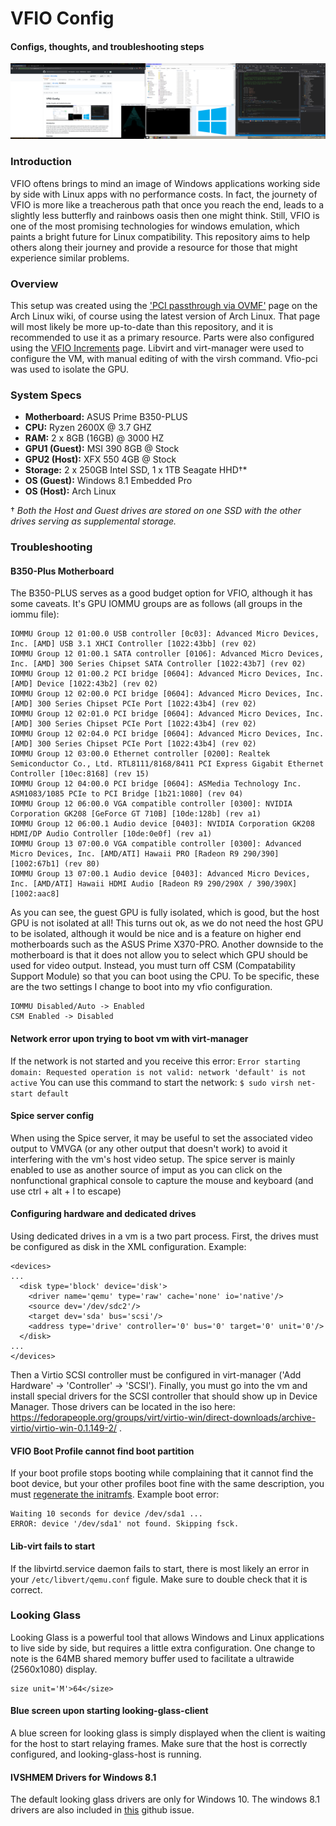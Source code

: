 # VFIO Config
#### Configs, thoughts, and troubleshooting steps

![Image of VFIO Setup](vfio.png)

### Introduction
VFIO oftens brings to mind an image of Windows applications working side by side with Linux apps with no performance costs. In fact, the journety of VFIO is more like a treacherous path that once you reach the end, leads to a slightly less butterfly and rainbows oasis then one might think. Still, VFIO is one of the most promising technologies for windows emulation, which paints a bright future for Linux compatibility. This repository aims to help others along their journey and provide a resource for those that might experience similar problems. 

### Overview
This setup was created using the ['PCI passthrough via OVMF'](https://wiki.archlinux.org/index.php/PCI_passthrough_via_OVMF) page on the Arch Linux wiki, of course using the latest version of Arch Linux. That page will most likely be more up-to-date than this repository, and it is recommended to use it as a primary resource. Parts were also configured using the [VFIO Increments](https://passthroughpo.st/vfio-increments/) page. Libvirt and virt-manager were used to configure the VM, with manual editing of with the virsh command. Vfio-pci was used to isolate the GPU. 

### System Specs
* **Motherboard:** ASUS Prime B350-PLUS
* **CPU:** Ryzen 2600X @ 3.7 GHZ
* **RAM:** 2 x 8GB (16GB) @ 3000 HZ
* **GPU1 (Guest):** MSI 390 8GB @ Stock
* **GPU2 (Host):** XFX 550 4GB @ Stock
* **Storage:** 2 x 250GB Intel SSD, 1 x 1TB Seagate HHD†*
* **OS (Guest):** Windows 8.1 Embedded Pro
* **OS (Host):** Arch Linux

† *Both the Host and Guest drives are stored on one SSD with the other drives serving as supplemental storage.*

### Troubleshooting
#### B350-Plus Motherboard
The B350-PLUS serves as a good budget option for VFIO, although it has some caveats. It's GPU IOMMU groups are as follows (all groups in the iommu file): 
```
IOMMU Group 12 01:00.0 USB controller [0c03]: Advanced Micro Devices, Inc. [AMD] USB 3.1 XHCI Controller [1022:43bb] (rev 02)
IOMMU Group 12 01:00.1 SATA controller [0106]: Advanced Micro Devices, Inc. [AMD] 300 Series Chipset SATA Controller [1022:43b7] (rev 02)
IOMMU Group 12 01:00.2 PCI bridge [0604]: Advanced Micro Devices, Inc. [AMD] Device [1022:43b2] (rev 02)
IOMMU Group 12 02:00.0 PCI bridge [0604]: Advanced Micro Devices, Inc. [AMD] 300 Series Chipset PCIe Port [1022:43b4] (rev 02)
IOMMU Group 12 02:01.0 PCI bridge [0604]: Advanced Micro Devices, Inc. [AMD] 300 Series Chipset PCIe Port [1022:43b4] (rev 02)
IOMMU Group 12 02:04.0 PCI bridge [0604]: Advanced Micro Devices, Inc. [AMD] 300 Series Chipset PCIe Port [1022:43b4] (rev 02)
IOMMU Group 12 03:00.0 Ethernet controller [0200]: Realtek Semiconductor Co., Ltd. RTL8111/8168/8411 PCI Express Gigabit Ethernet Controller [10ec:8168] (rev 15)
IOMMU Group 12 04:00.0 PCI bridge [0604]: ASMedia Technology Inc. ASM1083/1085 PCIe to PCI Bridge [1b21:1080] (rev 04)
IOMMU Group 12 06:00.0 VGA compatible controller [0300]: NVIDIA Corporation GK208 [GeForce GT 710B] [10de:128b] (rev a1)
IOMMU Group 12 06:00.1 Audio device [0403]: NVIDIA Corporation GK208 HDMI/DP Audio Controller [10de:0e0f] (rev a1)
IOMMU Group 13 07:00.0 VGA compatible controller [0300]: Advanced Micro Devices, Inc. [AMD/ATI] Hawaii PRO [Radeon R9 290/390] [1002:67b1] (rev 80)
IOMMU Group 13 07:00.1 Audio device [0403]: Advanced Micro Devices, Inc. [AMD/ATI] Hawaii HDMI Audio [Radeon R9 290/290X / 390/390X] [1002:aac8]
```
As you can see, the guest GPU is fully isolated, which is good, but the host GPU is not isolated at all! This turns out ok, as we do not need the host GPU to be isolated, although it would be nice and is a feature on higher end motherboards such as the ASUS Prime X370-PRO. Another downside to the motherboard is that it does not allow you to select which GPU should be used for video output. Instead, you must turn off CSM (Compatability Support Module) so that you can boot using the CPU. To be specific, these are the two settings I change to boot into my vfio configuration.
```
IOMMU Disabled/Auto -> Enabled
CSM Enabled -> Disabled
```
#### Network error upon trying to boot vm with virt-manager
If the network is not started and you receive this error: ```Error starting domain: Requested operation is not valid: network 'default' is not active``` You can use this command to start the network: 
``` $ sudo virsh net-start default ```
#### Spice server config
When using the Spice server, it may be useful to set the associated video output to VMVGA (or any other output that doesn't work) to avoid it interfering with the vm's host video setup. The spice server is mainly enabled to use as another source of imput as you can click on the nonfunctional graphical console to capture the mouse and keyboard (and use ctrl + alt + l to escape)
#### Configuring hardware and dedicated drives
Using dedicated drives in a vm is a two part process. First, the drives must be configured as disk in the XML configuration. Example:
```
<devices>
...
  <disk type='block' device='disk'>
    <driver name='qemu' type='raw' cache='none' io='native'/>
    <source dev='/dev/sdc2'/>
    <target dev='sda' bus='scsi'/>
    <address type='drive' controller='0' bus='0' target='0' unit='0'/>
  </disk>
...
</devices>

```
Then a Virtio SCSI controller must be configured in virt-manager ('Add Hardware' -> 'Controller' -> 'SCSI'). Finally, you must go into the vm and install special drivers for the SCSI controller that should show up in Device Manager. Those drivers can be located in the iso here: https://fedorapeople.org/groups/virt/virtio-win/direct-downloads/archive-virtio/virtio-win-0.1.149-2/ .
#### VFIO Boot Profile cannot find boot partition
If your boot profile stops booting while complaining that it cannot find the boot device, but your other profiles boot fine with the same description, you must [regenerate the initramfs](https://wiki.archlinux.org/index.php/Regenerate_the_initramfs). Example boot error: 
```
Waiting 10 seconds for device /dev/sda1 ...
ERROR: device '/dev/sda1' not found. Skipping fsck.
```
#### Lib-virt fails to start
If the libvirtd.service daemon fails to start, there is most likely an error in your ```/etc/libvert/qemu.conf``` figule. Make sure to double check that it is correct. 
### Looking Glass
Looking Glass is a powerful tool that allows Windows and Linux applications to live side by side, but requires a little extra configuration. One change to note is the 64MB shared memory buffer used to facilitate a ultrawide (2560x1080) display. 
```
size unit='M'>64</size>
```
#### Blue screen upon starting looking-glass-client
A blue screen for looking glass is simply displayed when the client is waiting for the host to start relaying frames. Make sure that the host is correctly configured, and looking-glass-host is running. 
#### IVSHMEM Drivers for Windows 8.1
The default looking glass drivers are only for Windows 10. The windows 8.1 drivers are also included in [this](https://github.com/virtio-win/kvm-guest-drivers-windows/issues/217) github issue. 
